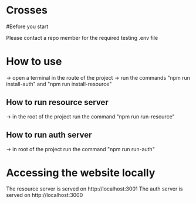 # Crosses

#Before you start

Please contact a repo member for the required testing .env file

# How to use

-> open a terminal in the route of the project
-> run the commands "npm run install-auth" and "npm run install-resource"
## How to run resource server
-> in the root of the project run the command "npm run run-resource"
## How to run auth server
-> in root of the project run the command "npm run run-auth"

# Accessing the website locally
The resource server is served on http://localhost:3001
The auth server is served on http://localhost:3000


